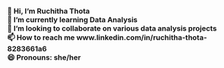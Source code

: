 <h3> 👋 Hi, I’m Ruchitha Thota <br>
🌱 I’m currently learning Data Analysis <br>
💞️ I’m looking to collaborate on various data analysis projects <br>
📫 How to reach me www.linkedin.com/in/ruchitha-thota-8283661a6 <br>
😄 Pronouns: she/her <br/>
<a href="https://github.com/joshmadakor1"> 

<!--
**joshmadakor1/joshmadakor1** is a ✨ _special_ ✨ repository because its `README.md` (this file) appears on your GitHub profile.

Here are some ideas to get you started:

- 🔭 I’m currently working on ...
- 🌱 I’m currently learning ...
- 👯 I’m looking to collaborate on ...
- 🤔 I’m looking for help with ...
- 💬 Ask me about ...
- 📫 How to reach me: ...
- 😄 Pronouns: ...
- ⚡ Fun fact: ...
-->

